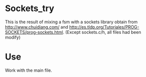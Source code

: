 # Sockets_try
This is the result of mixing a fsm with a sockets library obtain from http://www.chuidiang.com/ and http://es.tldp.org/Tutoriales/PROG-SOCKETS/prog-sockets.html. (Except sockets.c/h, all files had been modify)
# Use
Work with the main file. 
